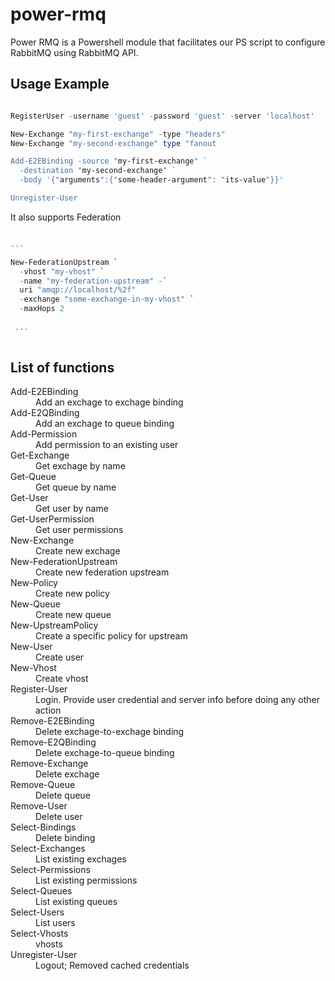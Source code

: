 # power-rmq

Power RMQ is a Powershell module that facilitates our PS script to configure RabbitMQ using RabbitMQ API. 

## Usage Example

``` powershell

RegisterUser -username 'guest' -password 'guest' -server 'localhost'

New-Exchange "my-first-exchange" -type "headers"
New-Exchange "my-second-exchange" type "fanout

Add-E2EBinding -source "my-first-exchange" `
  -destination "my-second-exchange" `
  -body '{"arguments":{"some-header-argument": "its-value"}}'

Unregister-User

```

It also supports Federation

``` powershell

...

New-FederationUpstream `
  -vhost "my-vhost" `
  -name "my-federation-upstream" -`
  uri "amqp://localhost/%2f" 
  -exchange "some-exchange-in-my-vhost" `
  -maxHops 2
  
 ...
 
```
## List of functions
<dl>
<dt>Add-E2EBinding</dt>
<dd>Add an exchage to exchage binding</dd>
<dt>Add-E2QBinding</dt>
<dd>Add an exchage to queue binding</dd>
<dt>Add-Permission</dt>
<dd>Add permission to an existing user</dd>
<dt>Get-Exchange</dt>
<dd>Get exchage by name</dd>
<dt>Get-Queue</dt>
<dd>Get queue by name</dd>
<dt>Get-User</dt>
<dd>Get user by name</dd>
<dt>Get-UserPermission</dt>
<dd>Get user permissions</dd>
<dt>New-Exchange</dt>
<dd>Create new exchage</dd>
<dt>New-FederationUpstream</dt>
<dd>Create new federation upstream</dd>
<dt>New-Policy</dt>
<dd>Create new policy</dd>
<dt>New-Queue</dt>
<dd>Create new queue</dd>
<dt>New-UpstreamPolicy</dt>
<dd>Create a specific policy for upstream</dd>
<dt>New-User</dt>
<dd>Create user</dd>
<dt>New-Vhost</dt>
<dd>Create vhost</dd>
<dt>Register-User</dt>
<dd>Login. Provide user credential and server info before doing any other action</dd>
<dt>Remove-E2EBinding</dt>
<dd>Delete exchage-to-exchage binding</dd>
<dt>Remove-E2QBinding</dt>
<dd>Delete exchage-to-queue binding</dd>
<dt>Remove-Exchange</dt>
<dd>Delete exchage</dd>
<dt>Remove-Queue</dt>
<dd>Delete queue</dd>
<dt>Remove-User</dt>
<dd>Delete user</dd>
<dt>Select-Bindings</dt>
<dd>Delete binding</dd>
<dt>Select-Exchanges</dt>
<dd>List existing exchages</dd>
<dt>Select-Permissions</dt>
<dd>List existing permissions</dd>
<dt>Select-Queues</dt>
<dd>List existing queues</dd>
<dt>Select-Users</dt>
<dd>List users</dd>
<dt>Select-Vhosts</dt>
<dd>vhosts</dd>
<dt>Unregister-User</dt>
<dd>Logout; Removed cached credentials</dd>
</dl>
